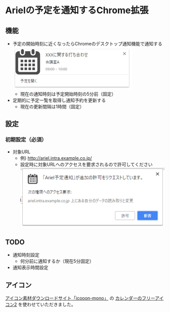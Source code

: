 # Arielの予定を通知するChrome拡張

## 機能
* 予定の開始時刻に近くなったらChromeのデスクトップ通知機能で通知する
	![通知の表示例](./docs/images/sample-notification-01.png)
	* 現在の通知時刻は予定開始時刻の5分前（固定）
* 定期的に予定一覧を取得し通知予約を更新する
	* 現在の更新間隔は1時間（固定）

## 設定
### 初期設定（必須）
* 対象URL
	* 例) http://ariel.intra.example.co.jp/
	* 設定時に対象URLへのアクセスを要求されるので許可してください
		![権限要求の表示例](./docs/images/permission-confirmation.png)

## TODO
* 通知時刻設定
	* 何分前に通知するか（現在5分固定）
* 通知表示時間設定

## アイコン
[アイコン素材ダウンロードサイト「icooon-mono」](http://icooon-mono.com/) の [カレンダーのフリーアイコン2](http://icooon-mono.com/12549-%E3%82%AB%E3%83%AC%E3%83%B3%E3%83%80%E3%83%BC%E3%81%AE%E3%83%95%E3%83%AA%E3%83%BC%E3%82%A2%E3%82%A4%E3%82%B3%E3%83%B32/) を使わせていただきました。
